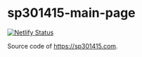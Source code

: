 # sp301415-main-page

[![Netlify Status](https://api.netlify.com/api/v1/badges/7af10b90-9999-4405-8789-d004898ab260/deploy-status)](https://app.netlify.com/sites/sp301415/deploys)

Source code of https://sp301415.com.